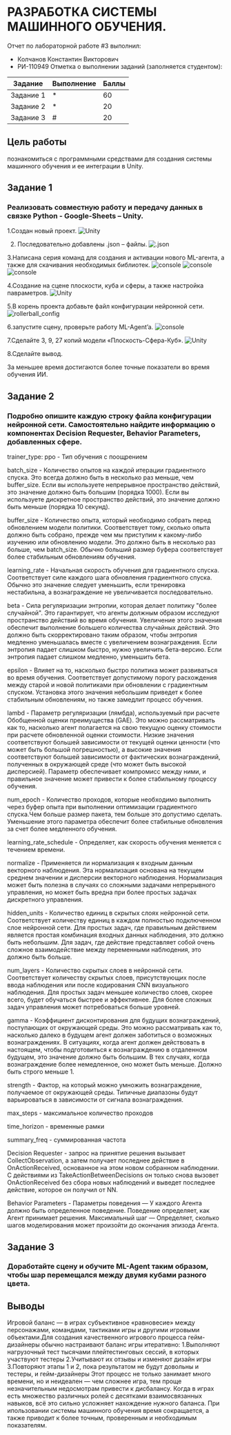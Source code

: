 # РАЗРАБОТКА СИСТЕМЫ МАШИННОГО ОБУЧЕНИЯ.
Отчет по лабораторной работе #3 выполнил:
- Колчанов Константин Викторович
- РИ-110949
Отметка о выполнении заданий (заполняется студентом):

| Задание | Выполнение | Баллы |
| ------ | ------ | ------ |
| Задание 1 | * | 60 |
| Задание 2 | * | 20 |
| Задание 3 | # | 20 |


## Цель работы
познакомиться с программными средствами для создания системы машинного обучения и ее интеграции в Unity.

## Задание 1
### Реализовать совместную работу и передачу данных в связке Python - Google-Sheets – Unity.

1.Создан новый проект.
![Unity](https://sun9-north.userapi.com/sun9-81/s/v1/ig2/g9iVH3GN3Pxne5Ca3zUs-DoYbE-E2QE6mfFGVMK5R6wybzzzmtcFwz9g7AI-X588AXtXyLLGe-l_JpEWL5LX4KEY.jpg?size=975x587&quality=96&type=album)

2. Последовательно добавлены .json – файлы.
![.json](https://sun9-east.userapi.com/sun9-44/s/v1/ig2/Uz5KrkY6XvHZDBMAE8U_RpSXVIbxoGAc6FBh3n1xBZciX-2_O2hBJSpfD7KaOvXt4qhnVxNAMOGgT3-XcMB9WdC6.jpg?size=796x684&quality=96&type=album)

3.Написана серия команд для создания и активации нового ML-агента, а также для скачивания необходимых библиотек.
![console](https://sun9-north.userapi.com/sun9-80/s/v1/ig2/AhYmp36cMItNKWS9OIREtAuAaTY-Z9EHNPVJjx_1aydgeW5HOY9eirX5LaplTdYNKC4dtlq9MKA7NoAngjFbFgAA.jpg?size=973x504&quality=96&type=album)
![console](https://sun9-west.userapi.com/sun9-8/s/v1/ig2/pRN_rE77ll1TnJT3cDLwTa4KIFpEuXSS-CvfKBXf3ZJ8zfFY4wD-N6E9Wt5_VhCkJPN-oX3GiV14XSP8KpDRFTYR.jpg?size=972x505&quality=96&type=album)
![console](https://sun3.userapi.com/sun3-16/s/v1/ig2/3wkBPyylSALel92Zeul-o5bncokcmr6ee6Gl9CuFWAnLZvlz0tQupFg1SPBey8cmldkCJV4ebUXDvhBtII4cjif3.jpg?size=974x510&quality=96&type=album)

4.Создание на сцене плоскости, куба и сферы, а также настройка павраметров.
![Unity](https://sun9-west.userapi.com/sun9-12/s/v1/ig2/ugqe8HZkaCBigamSMVE9SMT7CNFMCRG84ylzF1mxNsiLqf0_rg90IP0U7CtLqrAcNyiMslATfo_o6XeEaqvhg9fA.jpg?size=1280x680&quality=96&type=album)

5.В корень проекта добавьте файл конфигурации нейронной сети.
![rollerball_config](https://sun9-east.userapi.com/sun9-20/s/v1/ig2/JX0ke02tNGrXkjVvc36oPR8uuAry9COoWBio7TYt3FH3neC_k8qG--u71NZHeXACN7QzuiaXxqBPjOANJJdqLMhs.jpg?size=1117x632&quality=96&type=album)

6.запустите сцену, проверьте работу ML-Agent’a.
![console](https://sun9-east.userapi.com/sun9-73/s/v1/ig2/svE8YZSzxshsUvS0BAQ-YPJjWaY6OGj9OQhhmKamE5ESWzDqi-wIPIF2Ati7fyQC_Y4ALxETQPNTfIh4nvzVOWOF.jpg?size=973x506&quality=96&type=album)

7.Сделайте 3, 9, 27 копий модели «Плоскость-Сфера-Куб».
![Unity](https://sun9-east.userapi.com/sun9-34/s/v1/ig2/iDN-YlQGq_lAuKa8MNRFDoicgFR74IoD7sBiGcmdgAOeGJEOhuWXABQdNVQtR292p1A85gHf8GLxY5Nxjng88kLE.jpg?size=685x492&quality=96&type=album)

8.Сделайте вывод.

За меньшее время достигаются более точные показатели во время обучения ИИ.

## Задание 2
### Подробно опишите каждую строку файла конфигурации нейронной сети. Самостоятельно найдите информацию о компонентах Decision Requester, Behavior Parameters, добавленных сфере. 

trainer_type: ppo - Тип обучения с поощрением

batch_size - Количество опытов на каждой итерации градиентного спуска. Это всегда должно быть в несколько раз меньше, чем buffer_size. Если вы используете непрерывное пространство действий, это значение должно быть большим (порядка 1000). Если вы используете дискретное пространство действий, это значение должно быть меньше (порядка 10 секунд).
 
buffer_size - Количество опыта, который необходимо собрать перед обновлением модели политики. Соответствует тому, сколько опыта должно быть собрано, прежде чем мы приступим к какому-либо изучению или обновлению модели. Это должно быть в несколько раз больше, чем batch_size. Обычно больший размер буфера соответствует более стабильным обновлениям обучения.
 
learning_rate - Начальная скорость обучения для градиентного спуска. Соответствует силе каждого шага обновления градиентного спуска. Обычно это значение следует уменьшить, если тренировка нестабильна, а вознаграждение не увеличивается последовательно.
 
beta - Сила регуляризации энтропии, которая делает политику "более случайной". Это гарантирует, что агенты должным образом исследуют пространство действий во время обучения. Увеличение этого значения обеспечит выполнение большего количества случайных действий. Это должно быть скорректировано таким образом, чтобы энтропия  медленно уменьшалась вместе с увеличением вознаграждения. Если энтропия падает слишком быстро, нужно увеличить бета-версию. Если энтропия падает слишком медленно, уменьшить бета.
  
epsilon - 
Влияет на то, насколько быстро политика может развиваться во время обучения. Соответствует допустимому порогу расхождения между старой и новой политиками при обновлении с градиентным спуском. Установка этого значения небольшим приведет к более стабильным обновлениям, но также замедлит процесс обучения.
  
lambd - Параметр регуляризации (лямбда), используемый при расчете Обобщенной оценки преимущества (GAE). Это можно рассматривать как то, насколько агент полагается на свою текущую оценку стоимости при расчете обновленной оценки стоимости. Низкие значения соответствуют большей зависимости от текущей оценки ценности (что может быть большой погрешностью), а высокие значения соответствуют большей зависимости от фактических вознаграждений, полученных в окружающей среде (что может быть высокой дисперсией). Параметр обеспечивает компромисс между ними, и правильное значение может привести к более стабильному процессу обучения.
  
num_epoch - Количество проходов, которые необходимо выполнить через буфер опыта при выполнении оптимизации градиентного спуска.Чем больше размер пакета, тем больше это допустимо сделать. Уменьшение этого параметра обеспечит более стабильные обновления за счет более медленного обучения.

learning_rate_schedule - Определяет, как скорость обучения меняется с течением времени. 

normalize - Применяется ли нормализация к входным данным векторного наблюдения. Эта нормализация основана на текущем среднем значении и дисперсии векторного наблюдения. Нормализация может быть полезна в случаях со сложными задачами непрерывного управления, но может быть вредна при более простых задачах дискретного управления.

hidden_units - Количество единиц в скрытых слоях нейронной сети. Соответствует количеству единиц в каждом полностью подключенном слое нейронной сети. Для простых задач, где правильным действием является простая комбинация входных данных наблюдения, это должно быть небольшим. Для задач, где действие представляет собой очень сложное взаимодействие между переменными наблюдения, это должно быть больше.
  
num_layers - Количество скрытых слоев в нейронной сети. Соответствует количеству скрытых слоев, присутствующих после ввода наблюдения или после кодирования CNN визуального наблюдения. Для простых задач меньшее количество слоев, скорее всего, будет обучаться быстрее и эффективнее. Для более сложных задач управления может потребоваться больше уровней.
  
gamma - Коэффициент дисконтирования для будущих вознаграждений, поступающих от окружающей среды. Это можно рассматривать как то, насколько далеко в будущем агент должен заботиться о возможных вознаграждениях. В ситуациях, когда агент должен действовать в настоящем, чтобы подготовиться к вознаграждению в отдаленном будущем, это значение должно быть большим. В тех случаях, когда вознаграждение более немедленное, оно может быть меньше. Должно быть строго меньше 1.
  
strength - Фактор, на который можно умножить вознаграждение, получаемое от окружающей среды. Типичные диапазоны будут варьироваться в зависимости от сигнала вознаграждения.

max_steps - максимальное количество проходов

time_horizon - временные рамки 

summary_freq - суммированная частота 

Decision Requester - запрос на принятие решения вызывает CollectObservation, а затем получает последнее действие в OnActionReceived, основанное на этом новом собранном наблюдении. С действиями из TakeActionBetweenDecisions он только снова вызовет OnActionReceived без сбора новых наблюдений и выведет последнее действие, которое он получил от NN.

Behavior Parameters - Параметры поведения — У каждого Агента должно быть определенное поведение. Поведение определяет, как Агент принимает решения. Максимальный шаг — Определяет, сколько шагов моделирования может произойти до окончания эпизода Агента.

## Задание 3
### Доработайте сцену и обучите ML-Agent таким образом, чтобы шар перемещался между двумя кубами разного цвета.


## Выводы
Игровой баланс — в играх субъективное «равновесие» между персонажами, командами, тактиками игры и другими игровыми объектами.Для создания качественного игрового процесса гейм-дизайнеры обычно настраивают баланс игры итеративно:
1.Выполняют нагрузочный тест тысячами плейтестинговых сессий, в которых участвуют тестеры
2.Учитывают их отзывы и изменяют дизайн игры
3.Повторяют этапы 1 и 2, пока результатом не будут довольны и тестеры, и гейм-дизайнеры
Этот процесс не только занимает много времени, но и неидеален — чем сложнее игра, тем проще незначительным недосмотрам привести к дисбалансу. Когда в играх есть множество различных ролей с десятками взаимосвязанных навыков, всё это сильно усложняет нахождение нужного баланса. При ипользовании системы машинного обучения время сокращается, а также приводит к более точным, проверенным и необходимым показателям.

